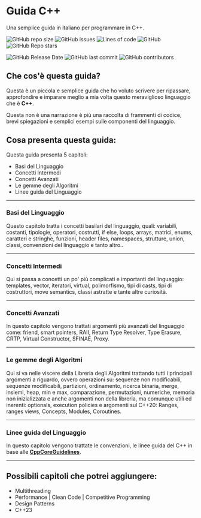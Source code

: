 # Guida C++
Una semplice guida in italiano per programmare in C++.

![GitHub repo size](https://img.shields.io/github/repo-size/LucaR01/Guida-Cpp)
![GitHub issues](https://img.shields.io/github/issues/LucaR01/Guida-Cpp)
![Lines of code](https://img.shields.io/tokei/lines/github.com/LucaR01/Guida-Cpp)
![GitHub](https://img.shields.io/github/license/LucaR01/Guida-Cpp)
![GitHub Repo stars](https://img.shields.io/github/stars/LucaR01/Guida-Cpp?style=social)
<!-- ![GitHub release (latest by date)](https://img.shields.io/github/v/release/LucaR01/Guida-Cpp) -->
![GitHub Release Date](https://img.shields.io/github/release-date/LucaR01/Guida-Cpp)
![GitHub last commit](https://img.shields.io/github/last-commit/LucaR01/Guida-Cpp)
![GitHub contributors](https://img.shields.io/github/contributors/LucaR01/Guida-Cpp)

## Che cos'è questa guida?
Questa è un piccola e semplice guida che ho voluto scrivere per ripassare, approfondire e imparare meglio a mia volta questo meraviglioso linguaggio che è **C++**.

Questa non è una narrazione è più una raccolta di frammenti di codice, brevi spiegazioni e semplici esempi sulle componenti del linguaggio.

## Cosa presenta questa guida:

Questa guida presenta 5 capitoli:
- Basi del Linguaggio
- Concetti Intermedi
- Concetti Avanzati
- Le gemme degli Algoritmi
- Linee guida del Linguaggio

<hr>

### Basi del Linguaggio
Questo capitolo tratta i concetti basilari del linguaggio, quali: variabili, costanti, tipologie, operatori, costrutti, if else, loops, arrays, matrici, enums, caratteri e stringhe, funzioni, header files, namespaces, strutture, union, classi, convenzioni del linguaggio e tanto altro..

<hr>

### Concetti Intermedi
Qui si passa a concetti un po' più complicati e importanti del linguaggio: templates, vector, iteratori, virtual, polimorfismo, tipi di casts, tipi di costruttori, move semantics, classi astratte e tante altre curiosità.

<hr>

### Concetti Avanzati
In questo capitolo vengono trattati argomenti più avanzati del linguaggio come: friend, smart pointers, RAII, Return Type Resolver, Type Erasure, CRTP, Virtual Constructor, SFINAE, Proxy.

<hr>

### Le gemme degli Algoritmi
Qui si va nelle viscere della Libreria degli Algoritmi trattando tutti i principali argomenti a riguardo, ovvero operazioni su: sequenze non modificabili, sequenze modificabili, partizioni, ordinamento, ricerca binaria, merge, insiemi, heap, min e max, comparazione, permutazioni, numeriche, memoria non inizializzata e anche argomenti non della libreria, ma comunque utili ed inerenti: optionals, execution policies e argomenti sul C++20: Ranges, ranges views, Concepts, Modules, Coroutines.

<hr>

### Linee guida del Linguaggio
In questo capitolo vengono trattate le convenzioni, le linee guida del C++ in base alle [**CppCoreGuidelines**](https://github.com/isocpp/CppCoreGuidelines).

<hr>

## Possibili capitoli che potrei aggiungere:
- Multithreading
- Performance | Clean Code | Competitive Programming
- Design Patterns
- C++23
